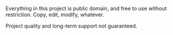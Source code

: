 Everything in this project is public domain, and free to use without restriction. Copy, edit, modify, whatever.

Project quality and long-term support not guaranteed.
